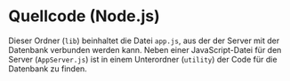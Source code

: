 # Quellcode (Node.js)

Dieser Ordner (`lib`) beinhaltet die Datei `app.js`, aus der der Server mit der Datenbank verbunden werden kann.
Neben einer JavaScript-Datei für den Server (`AppServer.js`) ist in einem Unterordner (`utility`) der Code für die Datenbank zu finden.

